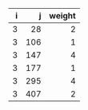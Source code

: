 |   i |   j |   weight |
|----:|----:|---------:|
|   3 |  28 |        2 |
|   3 | 106 |        1 |
|   3 | 147 |        4 |
|   3 | 177 |        1 |
|   3 | 295 |        4 |
|   3 | 407 |        2 |
